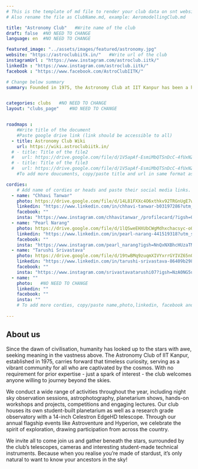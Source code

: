 ```yaml
---
# This is the template of md file to render your club data on snt website. The below example is of Aeromodelling Club, please modify the data according to your clunb.
# Also rename the file as ClubName.md, example: AeromodellingClub.md

title: "Astronomy Club"   #Write name of the club
draft: false  #NO NEED TO CHANGE
language: en  #NO NEED TO CHANGE

featured_image: "../assets/images/featured/astronomy.jpg"
website: "https://astroclubiitk.in/"   #Write url of the club
instagramUrl : "https://www.instagram.com/astroclub.iitk/"
linkedIn : "https://www.instagram.com/astroclub.iitk/"
facebook : "https://www.facebook.com/AstroClubIITK/"

# Change below summary
summary: Founded in 1975, the Astronomy Club at IIT Kanpur has been a hub of cosmic exploration. Our club is open to everyone, with members from diverse academic backgrounds, all you need is a little curiosity about the universe, and we'll help you fall in love with the cosmos.The club offers a wide range of activities for the campus community and provides advanced resources and facilities to those who wants to dive deeper. The Astronomy Club is more than just a place to learn—it's a community where curiosity and science meet to explore the mysteries of the universe.


categories: clubs   #NO NEED TO CHANGE
layout: "clubs_page"    #NO NEED TO CHANGE


roadmaps :
    #Write title of the document
    #Paste google drive link (link should be accessible to all)
  - title: Astronomy Club Wiki
    url: https://wiki.astroclubiitk.in/
  # - title: Title of the file2
  #   url: https://drive.google.com/file/d/1V5apAf-EsmiMbQTSnDcC-4fUxNZbrXw4/view?usp=sharing
  # - title: Title of the file3
  #   url: https://drive.google.com/file/d/1V5apAf-EsmiMbQTSnDcC-4fUxNZbrXw4/view?usp=sharing
    #To add more doucuments, copy/paste title and url in same format as above.

cordies:
    # Add name of cordies or heads and paste their social media links.
  - name: "Chhavi Tanwar"
    photo: https://drive.google.com/file/d/14L81FXXc4O6xthkv92TRGnUgE7wXtIC3/view?usp=drive_link  #NO NEED TO CHANGE
    linkedin: "https://www.linkedin.com/in/chhavi-tanwar-b03197286?utm_source=share&utm_campaign=share_via&utm_content=profile&utm_medium=android_app"
    facebook: ""
    insta: "https://www.instagram.com/chhavitanwar_/profilecard/?igsh=OXR5ZGFhOGs5NmZl"
  - name: "Pearl Narang"
    photo: https://drive.google.com/file/d/1lQSweEHXUbCWgMdhxchacsyc-oOiPal7/view?usp=drive_link   #NO NEED TO CHANGE
    linkedin: "https://www.linkedin.com/in/pearl-narang-441519318?utm_source=share&utm_campaign=share_via&utm_content=profile&utm_medium=android_app"
    facebook: ""
    insta: "https://www.instagram.com/pearl_narang?igsh=NnQxNXBhcHUzaTM1"
  - name: "Tarushi Srivastava"
    photo: https://drive.google.com/file/d/19twBMq9zuqmXIVYxrrGYIVZ65nQOsApF/view?usp=drive_link   #NO NEED TO CHANGE
    linkedin: "https://www.linkedin.com/in/tarushi-srivastava-86409b298"
    facebook: ""
    insta: "https://www.instagram.com/srivastavatarushi07?igsh=NzA0NG5uajdxZXF6"
  - name: ""
    photo:   #NO NEED TO CHANGE
    linkedin: ""
    facebook: ""
    insta: ""
    # To add more cordies, copy/paste name,photo,linkedin, facebook and insta in same format as above.
    
---
```


<!-- Write about us section -->
## About us
Since the dawn of civilisation, humanity has looked up to the stars with awe, seeking meaning in the vastness above. The Astronomy Club of IIT Kanpur, established in 1975, carries forward that timeless curiosity, serving as a vibrant community for all who are captivated by the cosmos. With no requirement for prior expertise - just a spark of interest - the club welcomes anyone willing to journey beyond the skies.

We conduct a wide range of activities throughout the year, including night sky observation sessions, astrophotography, planetarium shows, hands-on workshops and projects, competitions and engaging lectures. Our club houses its own student-built planetarium as well as a research grade observatory with a 14-inch Celestron EdgeHD telescope. Through our annual flagship events like Astroventure and Hyperion, we celebrate the spirit of exploration, drawing participation from across the country.

We invite all to come join us and gather beneath the stars, surrounded by the club’s telescopes, cameras and interesting student-made technical instruments. Because when you realise you’re made of stardust, it’s only natural to want to know your ancestors in the sky!